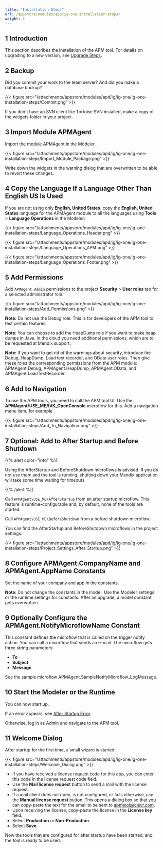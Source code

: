 ```yaml
---
title: "Installation Steps"
url: /appstore/modules/apd/ig-one-installation-steps/
weight: 2
---
```


## 1 Introduction

This section describes the installation of the APM tool. For details on upgrading to a new version, see [Upgrade Steps](/appstore/modules/apd/ig-one-upgrade-steps/).

## 2 Backup

Did you commit your work to the team server? And did you make a database backup?

{{< figure src="/attachments/appstore/modules/apd/ig/ig-one/ig-one-installation-steps/Commit.png" >}}

If you don't have an SVN client like Tortoise SVN installed, make a copy of the widgets folder in your project.

## 3 Import Module APMAgent

Import the module APMAgent in the Modeler.

{{< figure src="/attachments/appstore/modules/apd/ig/ig-one/ig-one-installation-steps/Import_Module_Package.png" >}}

Write down the widgets in the warning dialog that are overwritten to be able to revert these changes.

## 4 Copy the Language If a Language Other Than English US Is Used

If you are not using only **English, United States**, copy the **English, United States** language for the APMAgent module to all the languages using **Tools** > **Language Operations** in the Modeler:

{{< figure src="/attachments/appstore/modules/apd/ig/ig-one/ig-one-installation-steps/Language_Operations_Header.png" >}}

{{< figure src="/attachments/appstore/modules/apd/ig/ig-one/ig-one-installation-steps/Language_Operations_APM.png" >}}

{{< figure src="/attachments/appstore/modules/apd/ig/ig-one/ig-one-installation-steps/Language_Operations_Footer.png" >}}

## 5 Add Permissions

Add `APMAgent.Admin` permissions to the project **Security** > **User roles** tab for a selected administrator role.

{{< figure src="/attachments/appstore/modules/apd/ig/ig-one/ig-one-installation-steps/Add_Permissions.png" >}}

**Note:** Do not use the Debug role. This is for developers of the APM tool to test certain features.

**Note:** You can choose to add the HeapDump role if you want to make heap dumps in Java. In the cloud you need additional permissions, which are to be requested at Mendix support.

**Note:** If you want to get rid of the warnings about security, introduce the Debug, HeapDump, Load test recorder, and OData user roles. Then give these roles the corresponding permissions from the APM module: APMAgent.Debug, APMAgent.HeapDump, APMAgent.OData, and APMAgent.LoadTestRecorder.

## 6 Add to Navigation

To use the APM tools, you need to call the APM tool UI. Use the **APMAgent/USE_ME/IVK_OpenConsole** microflow for this. Add a navigation menu item, for example.

{{< figure src="/attachments/appstore/modules/apd/ig/ig-one/ig-one-installation-steps/Add_To_Navigation.png" >}}

## 7 Optional: Add to After Startup and Before Shutdown

{{% alert color="info" %}}

Using the AfterStartup and BeforeShutdown microflows is advised. If you do not use them and the tool is running, shutting down your Mendix application will take some time waiting for timeouts.

{{% /alert %}}

Call `APMAgent\USE_ME\AfterStartup` from an after startup microflow. This feature is runtime-configurable and, by default, none of the tools are started.

Call `APMAgent\USE_ME\BeforeShutdown` from a before shutdown microflow.

You can find the AfterStartup and BeforeShutdown microflows in the project settings.

{{< figure src="/attachments/appstore/modules/apd/ig/ig-one/ig-one-installation-steps/Project_Settings_After_Startup.png" >}}

## 8 Configure APMAgent.CompanyName and APMAgent.AppName Constants

Set the name of your company and app in the constants. 

**Note:** Do not change the constants in the model. Use the Modeler settings or the runtime settings for constants. After an upgrade, a model constant gets overwritten.

## 9 Optionally Configure the APMAgent.NotifyMicroflowName Constant

This constant defines the microflow that is called on the trigger notify action. You can call a microflow that sends an e-mail. The microflow gets three string parameters:

* **To**
* **Subject**
* **Message**

See the sample microflow APMAgent.SampleNotifyMicroflow_LogMessage.

## 10 Start the Modeler or the Runtime

You can now start up.

If an error appears, see [After Startup Error](/appstore/modules/apd/ig-one-after-startup-error/).

Otherwise, log in as Admin and navigate to the APM tool.

## 11 Welcome Dialog

After startup for the first time, a small wizard is started:

{{< figure src="/attachments/appstore/modules/apd/ig/ig-one/ig-one-installation-steps/Welcome_Dialog.png" >}}

* If you have received a license request code for this app, you can enter this code in the license request code field.   
* Use the **Mail license request** button to send a mail with the license request.
* If a mail client does not open, is not configured, or fails otherwise, use the **Manual license request** button .This opens a dialog box so that you can copy-paste the text for the email to be sent to [apmtool@clevr.com](mailto:apmtool@clevr.com).
* Upon receiving the license, copy-paste the license in the **License key** field.
* Select **Production** or **Non-Production**.
* Select **Save**.

Now the tools that are configured for after startup have been started, and the tool is ready to be used.
